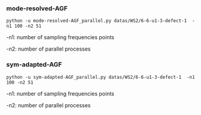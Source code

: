 
### mode-resolved-AGF

`python -u mode-resolved-AGF_parallel.py datas/WS2/6-6-u1-3-defect-1  -n1 100 -n2 51
`

-n1: number of sampling frequencies points 

-n2: number of parallel processes



### sym-adapted-AGF 

`python -u sym-adapted-AGF_parallel.py datas/WS2/6-6-u1-3-defect-1  -n1 100 -n2 51
`

-n1: number of sampling frequencies points 

-n2: number of parallel processes



